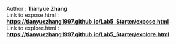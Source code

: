 Author : **Tianyue Zhang**  
Link to expose.html : **https://tianyuezhang1997.github.io/Lab5_Starter/expose.html**  
Link to explore.html : **https://tianyuezhang1997.github.io/Lab5_Starter/explore.html**

